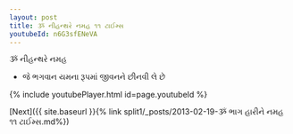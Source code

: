 ```yaml
---
layout: post
title: ૐ નીહન્થરે નમહ ૧૧ ટાઈમ્સ
youtubeId: n6G3sfENeVA
---
```

 
 
 ૐ નીહન્થરે નમહ  
 
 -  જે ભગવાન યમના રૂપમાં જીવનને છીનવી લે છે 
 
  
 
  
 
 
 
 
 
 


{% include youtubePlayer.html id=page.youtubeId %}
 
[Next]({{ site.baseurl }}{% link  split1/_posts/2013-02-19-ૐ ભાગ હારીને નમહ ૧૧ ટાઈમ્સ.md%})
 
